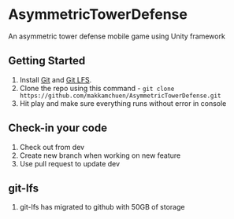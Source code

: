 # AsymmetricTowerDefense
An asymmetric tower defense mobile game using Unity framework

## Getting Started

1. Install [Git](https://git-scm.com/book/en/v2/Getting-Started-Installing-Git) and [Git LFS](https://git-lfs.github.com/).
2. Clone the repo using this command - `git clone https://github.com/makkamchuen/AsymmetricTowerDefense.git`
3. Hit play and make sure everything runs without error in console

## Check-in your code

1. Check out from dev
2. Create new branch when working on new feature 
3. Use pull request to update dev

## git-lfs 
1. git-lfs has migrated to github with 50GB of storage
